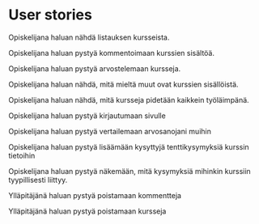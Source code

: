 # User stories

Opiskelijana haluan nähdä listauksen kursseista. 

Opiskelijana haluan pystyä kommentoimaan kurssien sisältöä.

Opiskelijana haluan pystyä arvostelemaan kursseja.

Opiskelijana haluan nähdä, mitä mieltä muut ovat kurssien sisällöistä.

Opiskelijana haluan nähdä, mitä kursseja pidetään kaikkein työläimpänä.

Opiskelijana haluan pystyä kirjautumaan sivulle

Opiskelijana haluan pystyä vertailemaan arvosanojani muihin

Opiskelijana haluan pystyä lisäämään kysyttyjä tenttikysymyksiä kurssin tietoihin

Opiskelijana haluan pystyä näkemään, mitä kysymyksiä mihinkin kurssiin tyypillisesti liittyy.

Ylläpitäjänä haluan pystyä poistamaan kommentteja

Ylläpitäjänä haluan pystyä poistamaan kursseja
